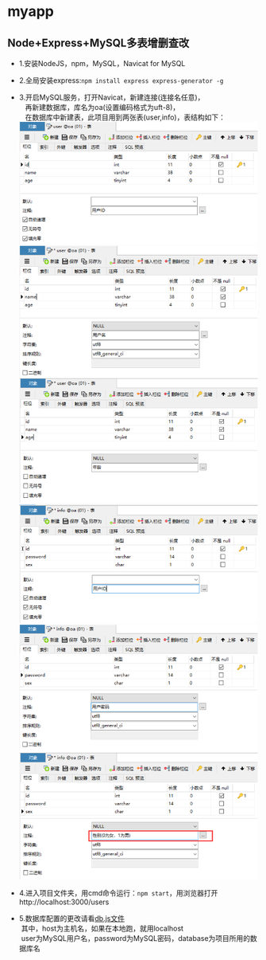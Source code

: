 # myapp
## Node+Express+MySQL多表增删查改
- 1.安装NodeJS，npm，MySQL，Navicat for MySQL
- 2.全局安装express:```npm install express express-generator -g```
- 3.开启MySQL服务，打开Navicat，新建连接(连接名任意)，  
    再新建数据库，库名为oa(设置编码格式为uft-8)，  
    在数据库中新建表，此项目用到两张表(user,info)，表结构如下：  
![userID](https://github.com/Jerrymouse0/myapp/blob/master/public/images/1.png)
![userName](https://github.com/Jerrymouse0/myapp/blob/master/public/images/2.png)
![userAge](https://github.com/Jerrymouse0/myapp/blob/master/public/images/3.png)
![infoID](https://github.com/Jerrymouse0/myapp/blob/master/public/images/4.png)
![infoPassword](https://github.com/Jerrymouse0/myapp/blob/master/public/images/5.png)
![infoSex](https://github.com/Jerrymouse0/myapp/blob/master/public/images/6.png)

- 4.进入项目文件夹，用cmd命令运行：```npm start```，用浏览器打开 http://localhost:3000/users 
- 5.数据库配置的更改请看[db.js文件](https://github.com/Jerrymouse0/myapp/blob/master/config/db.js)    
  其中，host为主机名，如果在本地跑，就用localhost    
  user为MySQL用户名，password为MySQL密码，database为项目所用的数据库名  

  

